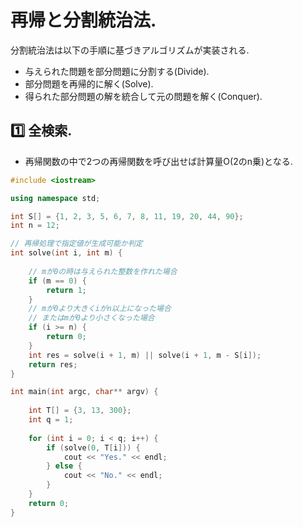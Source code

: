# 再帰と分割統治法.
分割統治法は以下の手順に基づきアルゴリズムが実装される.
- 与えられた問題を部分問題に分割する(Divide).
- 部分問題を再帰的に解く(Solve).
- 得られた部分問題の解を統合して元の問題を解く(Conquer).

## :one: 全検索.
- 再帰関数の中で2つの再帰関数を呼び出せば計算量O(2のn乗)となる.
```cpp
#include <iostream>

using namespace std;

int S[] = {1, 2, 3, 5, 6, 7, 8, 11, 19, 20, 44, 90};
int n = 12;

// 再帰処理で指定値が生成可能か判定
int solve(int i, int m) {
    
    // mが0の時は与えられた整数を作れた場合
    if (m == 0) {
        return 1;
    }
    // mが0より大きくiがn以上になった場合
    // またはmが0より小さくなった場合
    if (i >= n) {
        return 0;
    }
    int res = solve(i + 1, m) || solve(i + 1, m - S[i]);
    return res;
}

int main(int argc, char** argv) {
    
    int T[] = {3, 13, 300};
    int q = 1;
    
    for (int i = 0; i < q; i++) {
        if (solve(0, T[i])) {
            cout << "Yes." << endl;
        } else {
            cout << "No." << endl;
        }
    }
    return 0;
}
```